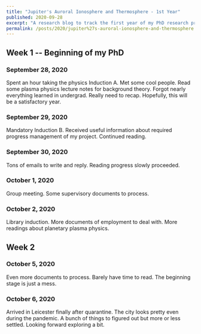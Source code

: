 ```yaml
---
title: "Jupiter's Auroral Ionosphere and Thermosphere - 1st Year"
published: 2020-09-28
excerpt: "A research blog to track the first year of my PhD research project at University of Leicester. "
permalink: /posts/2020/jupiter%27s-auroral-ionosphere-and-thermosphere
---
```



## Week 1 -- Beginning of my PhD
### September 28, 2020
Spent an hour taking the physics Induction A. Met some cool people. Read some plasma physics lecture notes for background theory. Forgot nearly everything learned in undergrad. Really need to recap. Hopefully, this will be a satisfactory year.

### September 29, 2020
Mandatory Induction B. Received useful information about required progress management of my project. Continued reading.

### September 30, 2020
Tons of emails to write and reply. Reading progress slowly proceeded. 

### October 1, 2020
Group meeting. Some supervisory documents to process. 

### October 2, 2020
Library induction. More documents of employment to deal with. More readings about planetary plasma physics. 


## Week 2
### October 5, 2020
Even more documents to process. Barely have time to read. The beginning stage is just a mess. 

### October 6, 2020
Arrived in Leicester finally after quarantine. The city looks pretty even during the pandemic. A bunch of things to figured out but more or less settled. Looking forward exploring a bit. 
